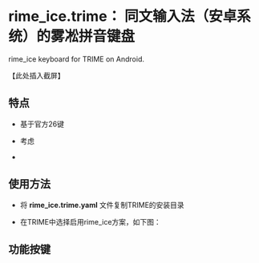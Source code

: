 # rime_ice.trime： 同文输入法（安卓系统）的雾凇拼音键盘

rime_ice keyboard for TRIME on Android.

【此处插入截屏】

## 特点

- 基于官方26键

- 考虑

- 

## 使用方法

- 将 **rime_ice.trime.yaml** 文件复制TRIME的安装目录

- 在TRIME中选择启用rime_ice方案，如下图：

## 功能按键
